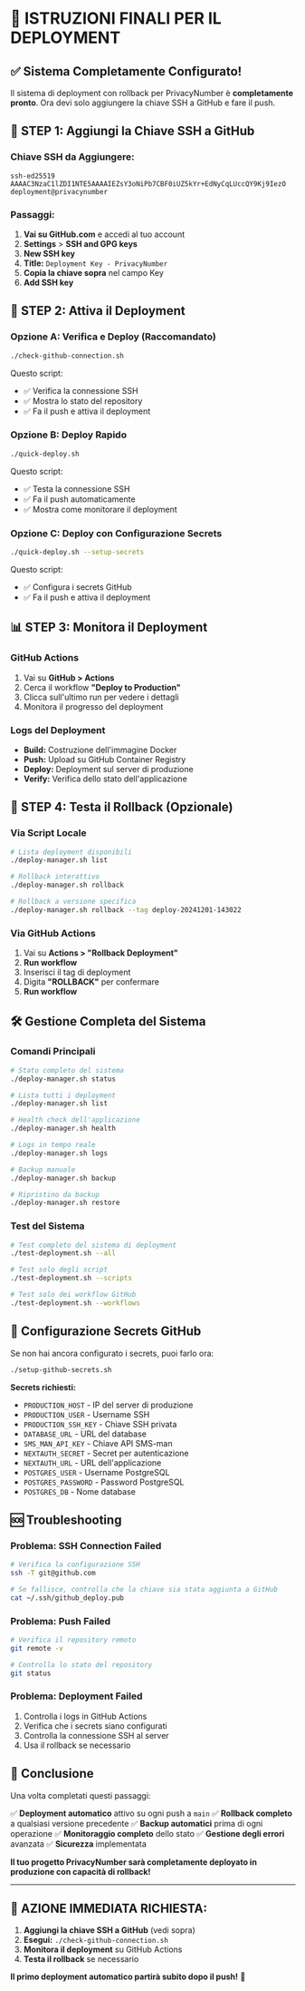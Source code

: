 # 🚀 ISTRUZIONI FINALI PER IL DEPLOYMENT

## ✅ Sistema Completamente Configurato!

Il sistema di deployment con rollback per PrivacyNumber è **completamente pronto**. Ora devi solo aggiungere la chiave SSH a GitHub e fare il push.

## 🔑 STEP 1: Aggiungi la Chiave SSH a GitHub

### **Chiave SSH da Aggiungere:**
```
ssh-ed25519 AAAAC3NzaC1lZDI1NTE5AAAAIEZsY3oNiPb7CBF0iUZ5kYr+EdNyCqLUccQY9Kj9IezO deployment@privacynumber
```

### **Passaggi:**
1. **Vai su GitHub.com** e accedi al tuo account
2. **Settings** > **SSH and GPG keys**
3. **New SSH key**
4. **Title:** `Deployment Key - PrivacyNumber`
5. **Copia la chiave sopra** nel campo Key
6. **Add SSH key**

## 🚀 STEP 2: Attiva il Deployment

### **Opzione A: Verifica e Deploy (Raccomandato)**
```bash
./check-github-connection.sh
```
Questo script:
- ✅ Verifica la connessione SSH
- ✅ Mostra lo stato del repository
- ✅ Fa il push e attiva il deployment

### **Opzione B: Deploy Rapido**
```bash
./quick-deploy.sh
```
Questo script:
- ✅ Testa la connessione SSH
- ✅ Fa il push automaticamente
- ✅ Mostra come monitorare il deployment

### **Opzione C: Deploy con Configurazione Secrets**
```bash
./quick-deploy.sh --setup-secrets
```
Questo script:
- ✅ Configura i secrets GitHub
- ✅ Fa il push e attiva il deployment

## 📊 STEP 3: Monitora il Deployment

### **GitHub Actions**
1. Vai su **GitHub > Actions**
2. Cerca il workflow **"Deploy to Production"**
3. Clicca sull'ultimo run per vedere i dettagli
4. Monitora il progresso del deployment

### **Logs del Deployment**
- **Build:** Costruzione dell'immagine Docker
- **Push:** Upload su GitHub Container Registry
- **Deploy:** Deployment sul server di produzione
- **Verify:** Verifica dello stato dell'applicazione

## 🔄 STEP 4: Testa il Rollback (Opzionale)

### **Via Script Locale**
```bash
# Lista deployment disponibili
./deploy-manager.sh list

# Rollback interattivo
./deploy-manager.sh rollback

# Rollback a versione specifica
./deploy-manager.sh rollback --tag deploy-20241201-143022
```

### **Via GitHub Actions**
1. Vai su **Actions > "Rollback Deployment"**
2. **Run workflow**
3. Inserisci il tag di deployment
4. Digita **"ROLLBACK"** per confermare
5. **Run workflow**

## 🛠️ Gestione Completa del Sistema

### **Comandi Principali**
```bash
# Stato completo del sistema
./deploy-manager.sh status

# Lista tutti i deployment
./deploy-manager.sh list

# Health check dell'applicazione
./deploy-manager.sh health

# Logs in tempo reale
./deploy-manager.sh logs

# Backup manuale
./deploy-manager.sh backup

# Ripristino da backup
./deploy-manager.sh restore
```

### **Test del Sistema**
```bash
# Test completo del sistema di deployment
./test-deployment.sh --all

# Test solo degli script
./test-deployment.sh --scripts

# Test solo dei workflow GitHub
./test-deployment.sh --workflows
```

## 🔧 Configurazione Secrets GitHub

Se non hai ancora configurato i secrets, puoi farlo ora:

```bash
./setup-github-secrets.sh
```

**Secrets richiesti:**
- `PRODUCTION_HOST` - IP del server di produzione
- `PRODUCTION_USER` - Username SSH
- `PRODUCTION_SSH_KEY` - Chiave SSH privata
- `DATABASE_URL` - URL del database
- `SMS_MAN_API_KEY` - Chiave API SMS-man
- `NEXTAUTH_SECRET` - Secret per autenticazione
- `NEXTAUTH_URL` - URL dell'applicazione
- `POSTGRES_USER` - Username PostgreSQL
- `POSTGRES_PASSWORD` - Password PostgreSQL
- `POSTGRES_DB` - Nome database

## 🆘 Troubleshooting

### **Problema: SSH Connection Failed**
```bash
# Verifica la configurazione SSH
ssh -T git@github.com

# Se fallisce, controlla che la chiave sia stata aggiunta a GitHub
cat ~/.ssh/github_deploy.pub
```

### **Problema: Push Failed**
```bash
# Verifica il repository remoto
git remote -v

# Controlla lo stato del repository
git status
```

### **Problema: Deployment Failed**
1. Controlla i logs in GitHub Actions
2. Verifica che i secrets siano configurati
3. Controlla la connessione SSH al server
4. Usa il rollback se necessario

## 🎉 Conclusione

Una volta completati questi passaggi:

✅ **Deployment automatico** attivo su ogni push a `main`
✅ **Rollback completo** a qualsiasi versione precedente
✅ **Backup automatici** prima di ogni operazione
✅ **Monitoraggio completo** dello stato
✅ **Gestione degli errori** avanzata
✅ **Sicurezza** implementata

**Il tuo progetto PrivacyNumber sarà completamente deployato in produzione con capacità di rollback!**

---

## 🚀 **AZIONE IMMEDIATA RICHIESTA:**

1. **Aggiungi la chiave SSH a GitHub** (vedi sopra)
2. **Esegui:** `./check-github-connection.sh`
3. **Monitora il deployment** su GitHub Actions
4. **Testa il rollback** se necessario

**Il primo deployment automatico partirà subito dopo il push!** 🎯
